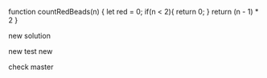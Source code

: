 function countRedBeads(n) {
let red = 0;
  if(n < 2){
  return 0;
  }
    return (n - 1) * 2
  }
  
  
  
  new solution
  
  
  new test
  new
  
  
  check master